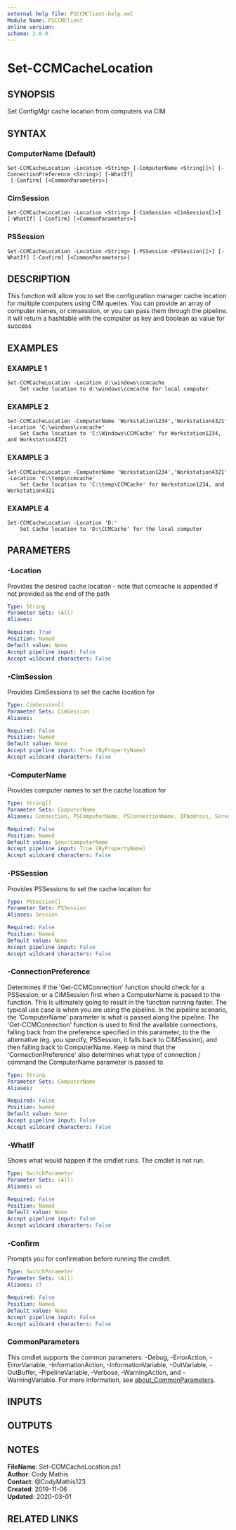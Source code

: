 ```yaml
---
external help file: PSCCMClient-help.xml
Module Name: PSCCMClient
online version:
schema: 2.0.0
---
```


# Set-CCMCacheLocation

## SYNOPSIS
Set ConfigMgr cache location from computers via CIM

## SYNTAX

### ComputerName (Default)
```
Set-CCMCacheLocation -Location <String> [-ComputerName <String[]>] [-ConnectionPreference <String>] [-WhatIf]
 [-Confirm] [<CommonParameters>]
```

### CimSession
```
Set-CCMCacheLocation -Location <String> [-CimSession <CimSession[]>] [-WhatIf] [-Confirm] [<CommonParameters>]
```

### PSSession
```
Set-CCMCacheLocation -Location <String> [-PSSession <PSSession[]>] [-WhatIf] [-Confirm] [<CommonParameters>]
```

## DESCRIPTION
This function will allow you to set the configuration manager cache location for multiple computers using CIM queries. 
You can provide an array of computer names, or cimsession, or you can pass them through the pipeline.
It will return a hashtable with the computer as key and boolean as value for success

## EXAMPLES

### EXAMPLE 1
```
Set-CCMCacheLocation -Location d:\windows\ccmcache
    Set cache location to d:\windows\ccmcache for local computer
```

### EXAMPLE 2
```
Set-CCMCacheLocation -ComputerName 'Workstation1234','Workstation4321' -Location 'C:\windows\ccmcache'
    Set Cache location to 'C:\Windows\CCMCache' for Workstation1234, and Workstation4321
```

### EXAMPLE 3
```
Set-CCMCacheLocation -ComputerName 'Workstation1234','Workstation4321' -Location 'C:\temp\ccmcache'
    Set Cache location to 'C:\temp\CCMCache' for Workstation1234, and Workstation4321
```

### EXAMPLE 4
```
Set-CCMCacheLocation -Location 'D:'
    Set Cache location to 'D:\CCMCache' for the local computer
```

## PARAMETERS

### -Location
Provides the desired cache location - note that ccmcache is appended if not provided as the end of the path

```yaml
Type: String
Parameter Sets: (All)
Aliases:

Required: True
Position: Named
Default value: None
Accept pipeline input: False
Accept wildcard characters: False
```

### -CimSession
Provides CimSessions to set the cache location for

```yaml
Type: CimSession[]
Parameter Sets: CimSession
Aliases:

Required: False
Position: Named
Default value: None
Accept pipeline input: True (ByPropertyName)
Accept wildcard characters: False
```

### -ComputerName
Provides computer names to set the cache location for

```yaml
Type: String[]
Parameter Sets: ComputerName
Aliases: Connection, PSComputerName, PSConnectionName, IPAddress, ServerName, HostName, DNSHostName

Required: False
Position: Named
Default value: $env:ComputerName
Accept pipeline input: True (ByPropertyName)
Accept wildcard characters: False
```

### -PSSession
Provides PSSessions to set the cache location for

```yaml
Type: PSSession[]
Parameter Sets: PSSession
Aliases: Session

Required: False
Position: Named
Default value: None
Accept pipeline input: False
Accept wildcard characters: False
```

### -ConnectionPreference
Determines if the 'Get-CCMConnection' function should check for a PSSession, or a CIMSession first when a ComputerName
is passed to the function.
This is ultimately going to result in the function running faster.
The typical use case is
when you are using the pipeline.
In the pipeline scenario, the 'ComputerName' parameter is what is passed along the 
pipeline.
The 'Get-CCMConnection' function is used to find the available connections, falling back from the preference
specified in this parameter, to the the alternative (eg.
you specify, PSSession, it falls back to CIMSession), and then 
falling back to ComputerName.
Keep in mind that the 'ConnectionPreference' also determines what type of connection / command
the ComputerName parameter is passed to.

```yaml
Type: String
Parameter Sets: ComputerName
Aliases:

Required: False
Position: Named
Default value: None
Accept pipeline input: False
Accept wildcard characters: False
```

### -WhatIf
Shows what would happen if the cmdlet runs.
The cmdlet is not run.

```yaml
Type: SwitchParameter
Parameter Sets: (All)
Aliases: wi

Required: False
Position: Named
Default value: None
Accept pipeline input: False
Accept wildcard characters: False
```

### -Confirm
Prompts you for confirmation before running the cmdlet.

```yaml
Type: SwitchParameter
Parameter Sets: (All)
Aliases: cf

Required: False
Position: Named
Default value: None
Accept pipeline input: False
Accept wildcard characters: False
```

### CommonParameters
This cmdlet supports the common parameters: -Debug, -ErrorAction, -ErrorVariable, -InformationAction, -InformationVariable, -OutVariable, -OutBuffer, -PipelineVariable, -Verbose, -WarningAction, and -WarningVariable. For more information, see [about_CommonParameters](http://go.microsoft.com/fwlink/?LinkID=113216).

## INPUTS

## OUTPUTS

## NOTES

**FileName**:    Set-CCMCacheLocation.ps1  
**Author**:      Cody Mathis  
**Contact**:     @CodyMathis123  
**Created**:     2019-11-06  
**Updated**:     2020-03-01  

## RELATED LINKS
